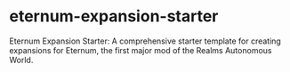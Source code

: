 # eternum-expansion-starter
Eternum Expansion Starter: A comprehensive starter template for creating expansions for Eternum, the first major mod of the Realms Autonomous World.
